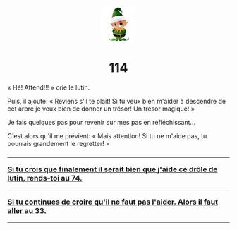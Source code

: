 <html><head>
<title>Sam le chevalier sans cheval</title>
<link rel="stylesheet" type="text/css" href="../images/m.css">
</head><body>
<center>
<img src="../images/lutin.png"  height="80" width="80"> 
<h1>114</h1></center>
<p>« Hé! Attend!!! » crie le lutin.<p>Puis, il ajoute: « Reviens s'il te plait! Si tu veux bien m'aider à descendre de cet arbre je veux bien de donner un trésor! Un trésor magique! »<p>Je fais quelques pas pour revenir sur mes pas en réfléchissant...<p>C'est alors qu'il me prévient: « Mais attention! Si tu ne m'aide pas, tu pourrais grandement le regretter! »</p>
<h3>
<hr><a  href="74.html">Si tu crois que finalement il serait bien que j'aide ce drôle de lutin, rends-toi au  74.</a>
<hr><a  href="33.html">Si tu continues de croire qu'il ne faut pas l'aider. Alors il faut aller au  33.</a>
</h3>
<hr>
<body>
